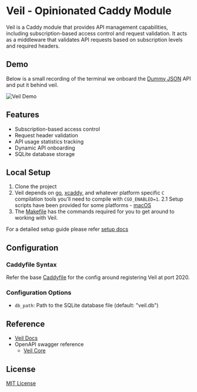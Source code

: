 # Veil - Opinionated Caddy Module

Veil is a Caddy module that provides API management capabilities, including subscription-based access control and request validation. It acts as a middleware that validates API requests based on subscription levels and required headers.

## Demo

Below is a small recording of the terminal we onboard the [Dummy JSON](https://dummyjson.com/todos) API and put it behind veil.

![Veil Demo](./demo.gif)

## Features

- Subscription-based access control
- Request header validation
- API usage statistics tracking
- Dynamic API onboarding
- SQLite database storage


## Local Setup

1. Clone the project
2. Veil depends on [go](https://go.dev), [xcaddy](https://github.com/caddyserver/xcaddy), and whatever platform specific `C` compilation tools you'll need to compile with `CGO_ENABLED=1`.
  2.1 Setup scripts have been provided for some platforms - [macOS](./scripts/README.md)
3. The [Makefile](./Makefile) has the commands required for you to get around to working with Veil.

For a detailed setup guide please refer [setup docs](./docs/docs/contribution/setup.md)

## Configuration

### Caddyfile Syntax

Refer the base [Caddyfile](./Caddyfile) for the config around registering Veil at port 2020.

### Configuration Options

- `db_path`: Path to the SQLite database file (default: "veil.db")

## Reference

- [Veil Docs](https://try-veil.github.io/veil/)
- OpenAPI swagger reference
  - [Veil Core](https://try-veil.github.io/veil/docs/swagger/veil-api-management)


## License

[MIT License](./LICENSE)
